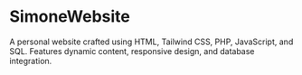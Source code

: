# SimoneWebsite
A personal website crafted using HTML, Tailwind CSS, PHP, JavaScript, and SQL. Features dynamic content, responsive design, and database integration.
